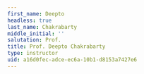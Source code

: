 ```yaml
---
first_name: Deepto
headless: true
last_name: Chakrabarty
middle_initial: ''
salutation: Prof.
title: Prof. Deepto Chakrabarty
type: instructor
uid: a16d0fec-adce-ec6a-10b1-d8153a7427e6
---
```

